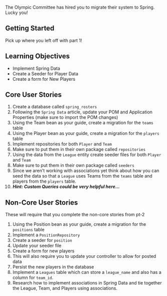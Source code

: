 The Olympic Committee has hired you to migrate their system to Spring. Lucky you!

## Getting Started

Pick up where you left off with part 1!

## Learning Objectives

- Implement Spring Data
- Create a Seeder for Player Data
- Create a form for New Players

## Core User Stories

1. Create a database called `spring_rosters`
1. Following the `Spring Data` article, update your POM and Application Properties (make sure to import the POM changes)
1. Using the Team bean as your guide, create a migration for the `teams` table
1. Using the Player bean as your guide, create a migration for the `players` table
1. Implement repositories for both `Player` and `Team`
  1. Make sure to put them in their own package called `repositories`
1. Using the data from the `League` entity create seeder files for both `Player` and `Team`
  1. Make sure to put them in their own package called `seeders`
  1. Since we aren't working with associations yet think about how you can seed the data so that a `League` uses Teams from the `teams` table and players from the `players` table.
  1. ***Hint: Custom Queries could be very helpful here...***

## Non-Core User Stories

These will require that you complete the non-core stories from pt-2

1. Using the Position bean as your guide, create a migration for the `positions` table
1. Implement a `PositionRepository`
1. Create a seeder for `position`
1. Update your seeder file
1. Create a form for new players
  1. This will also require you to update your controller to allow for posted data
  1. Persist the new players in the database
1. Implement a `Leagues` table which can store a `league_name` and also has a column for `team_id`.
  1. Research how to implement associations in Spring Data and tie together the League, Team, and Players using associations.
